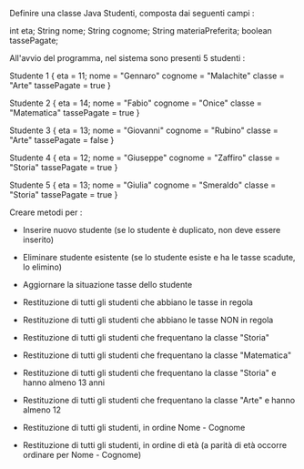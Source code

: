 Definire una classe Java Studenti, composta dai seguenti campi :

int eta;
String nome;
String cognome;
String materiaPreferita;
boolean tassePagate;

All'avvio del programma, nel sistema sono presenti 5 studenti : 

Studente 1 {
	eta = 11;
	nome = "Gennaro"
	cognome = "Malachite"
	classe = "Arte"
	tassePagate = true
}

Studente 2 {
	eta = 14;
	nome = "Fabio"
	cognome = "Onice"
	classe = "Matematica"
	tassePagate = true
}

Studente 3 {
	eta = 13;
	nome = "Giovanni"
	cognome = "Rubino"
	classe = "Arte"
	tassePagate = false
}

Studente 4 {
	eta = 12;
	nome = "Giuseppe"
	cognome = "Zaffiro"
	classe = "Storia"
	tassePagate = true
}

Studente 5 {
	eta = 13;
	nome = "Giulia"
	cognome = "Smeraldo"
	classe = "Storia"
	tassePagate = true
}

Creare metodi per : 

- Inserire nuovo studente (se lo studente è duplicato, non deve essere inserito)
- Eliminare studente esistente (se lo studente esiste e ha le tasse scadute, lo elimino)
- Aggiornare la situazione tasse dello studente

- Restituzione di tutti gli studenti che abbiano le tasse in regola
- Restituzione di tutti gli studenti che abbiano le tasse NON in regola

- Restituzione di tutti gli studenti che frequentano la classe "Storia"
- Restituzione di tutti gli studenti che frequentano la classe "Matematica"

- Restituzione di tutti gli studenti che frequentano la classe "Storia" e hanno almeno 13 anni
- Restituzione di tutti gli studenti che frequentano la classe "Arte" e hanno almeno 12 

- Restituzione di tutti gli studenti, in ordine Nome - Cognome
- Restituzione di tutti gli studenti, in ordine di età (a parità di età occorre ordinare per Nome - Cognome)
